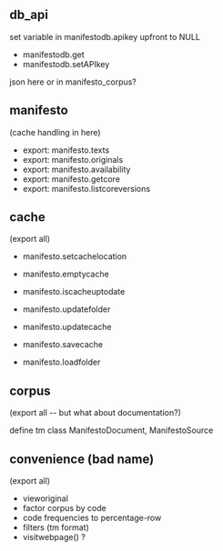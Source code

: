 ## db_api

set variable in manifestodb.apikey upfront to NULL

* manifestodb.get
* manifestodb.setAPIkey

json here or in manifesto_corpus?

## manifesto

(cache handling in here)

* export: manifesto.texts
* export: manifesto.originals
* export: manifesto.availability
* export: manifesto.getcore
* export: manifesto.listcoreversions

## cache

(export all)

* manifesto.setcachelocation


* manifesto.emptycache
* manifesto.iscacheuptodate
* manifesto.updatefolder
* manifesto.updatecache

* manifesto.savecache
* manifesto.loadfolder


## corpus

(export all -- but what about documentation?)

define tm class ManifestoDocument, ManifestoSource

## convenience (bad name)

(export all)

* vieworiginal
* factor corpus by code
* code frequencies to percentage-row
* filters (tm format)
* visitwebpage() ?